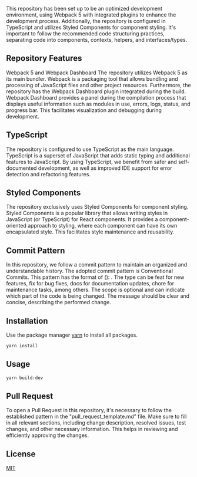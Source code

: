This repository has been set up to be an optimized development environment, using Webpack 5 with integrated plugins to enhance the development process. Additionally, the repository is configured in TypeScript and utilizes Styled Components for component styling. It's important to follow the recommended code structuring practices, separating code into components, contexts, helpers, and interfaces/types.

## Repository Features

Webpack 5 and Webpack Dashboard
The repository utilizes Webpack 5 as its main bundler. Webpack is a packaging tool that allows bundling and processing of JavaScript files and other project resources. Furthermore, the repository has the Webpack Dashboard plugin integrated during the build. Webpack Dashboard provides a panel during the compilation process that displays useful information such as modules in use, errors, logs, status, and progress bar. This facilitates visualization and debugging during development.

## TypeScript

The repository is configured to use TypeScript as the main language. TypeScript is a superset of JavaScript that adds static typing and additional features to JavaScript. By using TypeScript, we benefit from safer and self-documented development, as well as improved IDE support for error detection and refactoring features.

## Styled Components

The repository exclusively uses Styled Components for component styling. Styled Components is a popular library that allows writing styles in JavaScript (or TypeScript) for React components. It provides a component-oriented approach to styling, where each component can have its own encapsulated style. This facilitates style maintenance and reusability.

## Commit Pattern

In this repository, we follow a commit pattern to maintain an organized and understandable history. The adopted commit pattern is Conventional Commits. This pattern has the format of <type>(<scope>): <message>. The type can be feat for new features, fix for bug fixes, docs for documentation updates, chore for maintenance tasks, among others. The scope is optional and can indicate which part of the code is being changed. The message should be clear and concise, describing the performed change.

## Installation

Use the package manager [yarn](https://yarnpkg.com) to install all packages.

```bash
yarn install
```

## Usage

```bash
yarn build:dev
```

## Pull Request

To open a Pull Request in this repository, it's necessary to follow the established pattern in the "pull_request_template.md" file. Make sure to fill in all relevant sections, including change description, resolved issues, test changes, and other necessary information. This helps in reviewing and efficiently approving the changes.

## License

[MIT](https://choosealicense.com/licenses/mit/)
